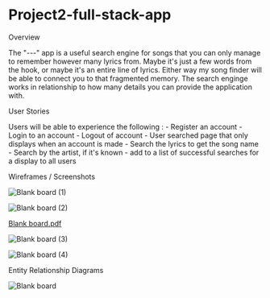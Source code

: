 # Project2-full-stack-app

Overview 

The "---" app is a useful search engine for songs that you can only manage to remember however many lyrics from. Maybe it's just a few words from the hook, or maybe it's an entire line of lyrics. Either way my song finder will be able to connect you to that fragmented memory. The search enginge works in relationship to how many details you can provide the application with. 

User Stories

Users will be able to experience the following : 
        - Register an account
        - Login to an account 
        - Logout of account
        - User searched page that only displays when an account is made
        - Search the lyrics to get the song name
        - Search by the artist, if it's known
        - add to a list of successful searches for a display to all users
 
Wireframes / Screenshots

![Blank board (1)](https://user-images.githubusercontent.com/120392542/214313438-a6992acb-d204-4446-adc6-1d41e17662d0.png)

![Blank board (2)](https://user-images.githubusercontent.com/120392542/214313450-b5a765e4-e207-4cc8-91b9-31ebdac8fae3.png)

[Blank board.pdf](https://github.com/asundby6/project2-full-stack-app/files/10490654/Blank.board.pdf)

![Blank board (3)](https://user-images.githubusercontent.com/120392542/214315720-cd223cf0-b7ae-45a3-8655-0c65accb464e.png)

![Blank board (4)](https://user-images.githubusercontent.com/120392542/214315735-0e3a85a2-1393-47d2-ba72-aac1fb9c3a49.png)


Entity Relationship Diagrams

![Blank board](https://user-images.githubusercontent.com/120392542/214310366-766ef9fd-cb07-4f31-b8a0-1b49a11f2e76.png)
